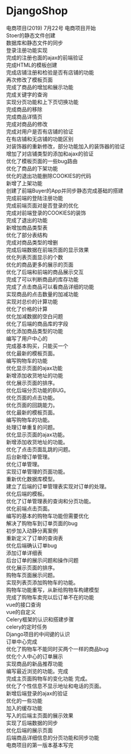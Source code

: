 # DjangoShop
电商项目(2019)
7月22号 电商项目开始<br>
Stoer的静态文件创建<br>
数据库和静态文件的同步<br>
登录注册功能实现<br>
完成的注册也面的ajax的前端验证<br>
完成HTML的模板创建<br>
完成店铺注册和检验是否有店铺的功能<br>
再次修改了模板页面<br>
完成了商品的增加和展示功能<br>
完成关键字的查询<br>
实现分页功能和上下页切换功能<br>
完成商品的移除<br>
完成商品详情页<br>
完成对商品的修改<br>
完成对用户是否有店铺的验证<br>
在有店铺和无店铺的功能区别<br>
对装饰器的重新修改，部分功能加入的装饰器的验证<br>
增加了对店铺类型的添加和ajax的验证<br>
优化了模板页面的一些bug路由<br>
优化了商品的下架功能<br>
优化的退出功能删除COOKIES的代码<br>
新增了上架功能<br>
创建了前端Buyer的App并同步静态完成基础的搭建<br>
完成前端的登陆注册功能<br>
完成前端页面对是否登录的优化<br>
完成对前端登录的COOKIES的装饰<br>
完成了退出的功能<br>
新增加商品类型表<br>
优化了部分表结构<br>
完成对商品类型的增删<br>
完成后端数据在前端页面的显示效果<br>
优化列表页面显示的个数<br>
优化的商品更多的展示的页面<br>
优化了后端和前端的商品展示交互<br>
完成了可以判断商品的库存功能<br>
完成了点击商品可以看商品详细的功能<br>
实现商品的点击数量的加减功能<br>
实现对总价的计算功能<br>
优化了价格的计算<br>
优化加减数据的空白问题<br>
优化了后端的商品库的字段<br>
优化添加商品类型的功能<br>
编写了用户中心的<br>
完成基本购买，只能买一个<br>
优化最新的模板页面。<br>
编写购物车的功能<br>
优化显示页面的ajax功能<br>
新增添加收货地址的功能<br>
优化展示页面的排序。<br>
优化后端分页功能的BUG。<br>
优化页面的点击功能。<br>
优化页面的回跳能力。<br>
优化最新的模板页面。<br>
编写购物车的功能。<br>
处理订单重复的问题。<br>
优化显示页面的ajax功能。<br>
新增添加收货地址的功能。<br>
优化了点击页面乱跳的问题。<br>
后台新增订单管理。<br>
优化订单管理。<br>
实现订单管理的页面功能。<br>
重新优化数据库模型。<br>
建立了后端的订单管理表实现对订单的处理。<br>
优化后端的模板。<br>
优化了订单管理表的查询和分页功能。<br>
优化前端点击页面。<br>
编写的基本的购物车功能但需要优化<br>
解决了购物车到订单页面的bug<br>
初步加入动静分离案例<br>
重新定义了订单的查询表<br>
优化后端确认订单bug<br>
添加订单详细表<br>
后台订单的展示问题和操作问题<br>
优化展示页面的排序。<br>
购物车页面展示问题。<br>
实现列表页添加购物车的功能。<br>
购物车功能重写，从新给购物车构建模型<br>
完成了购物车卖完以后订单不在的功能<br>
vue的接口查询<br>
vue的自定义<br>
Celery框架的认识和搭建步骤<br>
celery的定时任务<br>
Django项目的中间键的认识<br>
订单中心完成<br>
优化了购物车不能同时买两个一样的商品bug<br>
优化个人中心的订单展示<br>
实现商品的新品推荐功能<br>
编写最近浏览的功能。完成<br>
完成主页面购物车的变化功能 完成。<br>
优化了个性信息不显示地址和电话的页面。<br>
新增后端登录的ajax的验证<br>
优化的一些功能<br>
加入的缓存功能<br>
写入的后端主页面的展示效果<br>
实现了后端数据的同步<br>
优化后端的展示页面<br>
后端商品详细信息的分页功能和同步功能<br>
电商项目的第一版本基本写完<br>
